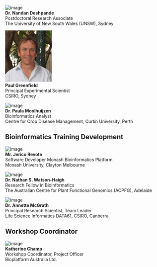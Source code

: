 <!--[image](images/generic.jpg) **NAME**, Position, Affiliation-->
<!--![image](images/Andrews.jpg) **Dr. Dan Andrews** Bioinformatics Fellow, John Curtin School of Medical Research, Australian National University, Canberra   -->

<!--![image](images/Chen.jpg) **Dr. Zhiliang Chen** Postdoctoral Research Associate, The University of New South Wales (UNSW), Sydney  -->

<!--![image](images/Corley.jpg)<br>
**Dr. Susan Corley** <br>
Postdoctoral Research Associate
<br>The University of New South Wales (UNSW), Sydney  -->

![image](images/Deshpande.jpg)<br>
**Dr. Nandan Deshpande** <br>
Postdoctoral Research Associate<br>
The University of New South Wales (UNSW), Sydney <br>  

<!--![image](images/Duesing.jpg) **Dr. Konsta Duesing** Research Team Leader - Statistics & Bioinformatics, CSIRO Animal, Food and Health Science, Sydney  -->

<!--![image](images/Field.jpg) <br>
**Dr. Matthew Field** <br>
Senior Research Fellow<br>
Australian National University/James Cook University, Cairns -->

<!--[image](images/Gayevskiy.jpg) **Dr. Velimir Gayevskiy** Translational Bioinformatics Officer, KCCG, Garvan Institute of Medical Research NSW  -->

![image](images/Greenfield.jpg) <br>
**Paul Greenfield** <br>
Principal Experimental Scientist<br>
CSIRO, Sydney  <br>

<!--![image](images/Li.jpg) <br>
**Dr. Xi (Sean) Li**<br>
Genomics Bioinformatician<br>
The Australian National University, Canberra  -->


<!--[image](images/McWilliam.jpg) **Mr. Sean McWilliam** Bioinformatics Analyst, CSIRO Agriculture, Brisbane  -->

<!--[image](images/Moncuquet.jpg) **Dr. Philippe Moncuquet** Research Project Officer, Cotton Disease Markers, CSIRO, Canberra-->

![image](images/Moolhuijzen.jpg) <br>
**Dr. Paula Moolhuijzen** <br>
Bioinformatics Analyst<br>
Centre for Crop Disease Management, Curtin University, Perth<br>

<!--[image](images/Patch.jpg) **Dr. Ann-Marie Patch** Senior Research Officer, Medical Genomics QIMR Berghofer Medical Research Institute, Brisbane  -->

<!--[image](images/Philip.jpg) **Dr. Gayle Philip** Research Fellow (Bioinformatics), Melbourne Bioinformatics, Carlton, Melbourne  -->

<!--[image](images/Seemann.jpg) **A/Prof. Torsten Seemann** Lead Bioinformatician, Melbourne Bioinformatics and MDU-PHL, The University of Melbourne, VIC  -->

<!--[image](images/generic.jpg) **Dr Anna Syme** Bioinformatician, Melbourne Bioinformatics, Melbourne  -->

<!--[image](images/Teber.png) **Dr. Erdahl Teber** Senior Research Officer (Bioinformatics), Children Medical Research Institute, Kids Cancer Alliance, University of Sydney, Sydney  -->

<!-- ![image](images/Tyagi.jpg) <br>
**Dr. Sonika Tyagi** <br>
Bioinformatics Supervisor<br>
Australian Genome Research Facility Ltd, Melbourne  -->

## Bioinformatics Training Development  

![image](images/Revote.jpg) <br>
**Mr. Jerico Revote** <br>
Software Developer Monash Bioinformatics Platform<br>
Monash University, Clayton Melbourne  <br>

![image](images/watson-haigh.jpg) <br>
**Dr. Nathan S. Watson-Haigh** <br>
Research Fellow in Bioinformatics<br>
The Australian Centre for Plant Functional Genomics (ACPFG), Adelaide  <br>

![image](images/McGrath.jpg) <br>
**Dr. Annette McGrath**
<br>Principal Research Scientist, Team Leader<br>
Life Science Informatics DATA61, CSIRO, Canberra  <br>


## Workshop Coordinator
![image](images/Champ.jpg) <br>
**Katherine Champ** <br>
Workshop Coordinator, Project Officer <br>
Bioplatform Australia Ltd.  <br>
